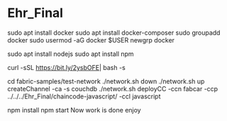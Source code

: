 # Ehr_Final
sudo apt install docker
sudo apt install docker-composer
sudo groupadd docker
sudo usermod -aG docker $USER
newgrp docker

sudo apt install nodejs
sudo apt install npm

curl -sSL https://bit.ly/2ysbOFE​ | bash -s


cd fabric-samples/test-network
./network.sh down
./network.sh up createChannel -ca -s couchdb
./network.sh deployCC -ccn fabcar -ccp ../../../Ehr_Final/chaincode-javascript/ -ccl javascript

npm install
npm start
Now work is done enjoy